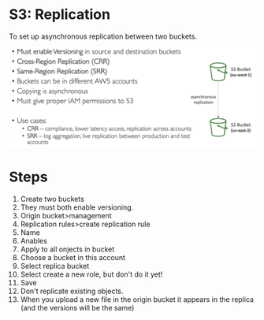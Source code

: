 # S3: Replication

To set up asynchronous replication between two buckets.

![](../Images/a.png)

# Steps

1. Create two buckets
2. They must both enable versioning.
3. Origin bucket>management
4. Replication rules>create replication rule
5. Name
6. Anables
7. Apply to all onjects in bucket
8. Choose a bucket in this account
9.  Select replica bucket
10. Select create a new role, but don't do it yet!
11. Save
12. Don't replicate existing objects.
13. When you upload a new file in the origin bucket it appears in the replica (and the versions will be the same)
